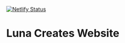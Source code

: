 [![Netlify Status](https://api.netlify.com/api/v1/badges/959b1267-1148-48d7-a42d-261bfd4df012/deploy-status)](https://app.netlify.com/sites/lunacreates/deploys)

# Luna Creates Website
